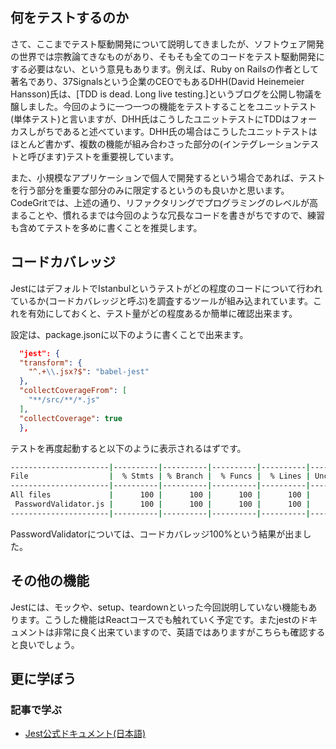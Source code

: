 ## 何をテストするのか

さて、ここまでテスト駆動開発について説明してきましたが、ソフトウェア開発の世界では宗教論てきなものがあり、そもそも全てのコードをテスト駆動開発にする必要はない、という意見もあります。例えば、Ruby on Railsの作者として著名であり、37Signalsという企業のCEOでもあるDHH(David Heinemeier Hansson)氏は、[TDD is dead. Long live testing.]というブログを公開し物議を醸しました。今回のように一つ一つの機能をテストすることをユニットテスト(単体テスト)と言いますが、DHH氏はこうしたユニットテストにTDDはフォーカスしがちであると述べています。DHH氏の場合はこうしたユニットテストはほとんど書かず、複数の機能が組み合わさった部分の(インテグレーションテストと呼びます)テストを重要視しています。

また、小規模なアプリケーションで個人で開発するという場合であれば、テストを行う部分を重要な部分のみに限定するというのも良いかと思います。CodeGritでは、上述の通り、リファクタリングでプログラミングのレベルが高まることや、慣れるまでは今回のような冗長なコードを書きがちですので、練習も含めてテストを多めに書くことを推奨します。

## コードカバレッジ

JestにはデフォルトでIstanbulというテストがどの程度のコードについて行われているか(コードカバレッジと呼ぶ)を調査するツールが組み込まれています。これを有効にしておくと、テスト量がどの程度あるか簡単に確認出来ます。

設定は、package.jsonに以下のように書くことで出来ます。

```json
  "jest": {
  "transform": {
    "^.+\\.jsx?$": "babel-jest"
  },
  "collectCoverageFrom": [
    "**/src/**/*.js"
  ],
  "collectCoverage": true
  },
```

テストを再度起動すると以下のように表示されるはずです。

```bash
----------------------|----------|----------|----------|----------|-------------------|
File                  |  % Stmts | % Branch |  % Funcs |  % Lines | Uncovered Line #s |
----------------------|----------|----------|----------|----------|-------------------|
All files             |      100 |      100 |      100 |      100 |                   |
 PasswordValidator.js |      100 |      100 |      100 |      100 |                   |
----------------------|----------|----------|----------|----------|-------------------|

```

PasswordValidatorについては、コードカバレッジ100%という結果が出ました。

## その他の機能

Jestには、モックや、setup、teardownといった今回説明していない機能もあります。こうした機能はReactコースでも触れていく予定です。またjestのドキュメントは非常に良く出来ていますので、英語ではありますがこちらも確認すると良いでしょう。

## 更に学ぼう

### 記事で学ぶ

- [Jest公式ドキュメント(日本語)](https://facebook.github.io/jest/docs/ja/getting-started.html)